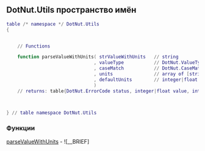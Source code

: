 ## DotNut.Utils пространство имён
```lua
table /* namespace */ DotNut.Utils
{


    // Functions

    function parseValueWithUnits( strValueWithUnits   // string
                                , valueType           // DotNut.ValueType
                                , caseMatch           // DotNut.CaseMatchType
                                , units               // array of [string unitStr,integer|float unitValue]
                                , defaultUnits        // integer|float
                                )
    // returns: table{DotNut.ErrorCode status, integer|float value, integer units}



} // table namespace DotNut.Utils
```


### Функции


[parseValueWithUnits](../DotNut/Utils/parseValueWithUnits.md) - ![__BRIEF]

